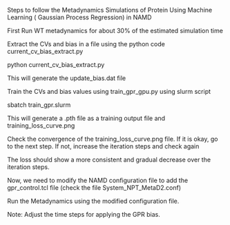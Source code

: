 Steps to follow the Metadynamics Simulations of Protein Using Machine Learning ( Gaussian Process Regression) in NAMD

First Run WT metadynamics for about 30% of the estimated simulation time 

Extract the CVs and bias in a file using the python code current_cv_bias_extract.py

python current_cv_bias_extract.py

This will generate the update_bias.dat file 

Train the CVs and bias values using train_gpr_gpu.py using slurm script

sbatch train_gpr.slurm

This will generate a .pth file as a training output file and training_loss_curve.png 

Check the convergence of the training_loss_curve.png file. If it is okay, go to the next step.
If not, increase the iteration steps and check again 

The loss should show a more consistent and gradual decrease over the iteration steps.

Now, we need to modify the NAMD configuration file to add the gpr_control.tcl file (check the file System_NPT_MetaD2.conf)

Run the Metadynamics using the modified configuration file.

Note: Adjust the time steps for applying the GPR bias. 



